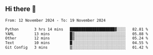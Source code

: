## Hi there 👋

<!--
**Bojupi/Bojupi** is a ✨ _special_ ✨ repository because its `README.md` (this file) appears on your GitHub profile.

Here are some ideas to get you started:

- 🔭 I’m currently working on ...
- 🌱 I’m currently learning ...
- 👯 I’m looking to collaborate on ...
- 🤔 I’m looking for help with ...
- 💬 Ask me about ...
- 📫 How to reach me: ...
- 😄 Pronouns: ...
- ⚡ Fun fact: ...
-->

<!--START_SECTION:waka-->

```txt
From: 12 November 2024 - To: 19 November 2024

Python       3 hrs 14 mins   ████████████████████▓░░░░   82.81 %
YAML         13 mins         █▒░░░░░░░░░░░░░░░░░░░░░░░   05.88 %
Other        12 mins         █▒░░░░░░░░░░░░░░░░░░░░░░░   05.24 %
Text         10 mins         █░░░░░░░░░░░░░░░░░░░░░░░░   04.55 %
Git Config   3 mins          ▒░░░░░░░░░░░░░░░░░░░░░░░░   01.42 %
```

<!--END_SECTION:waka-->
